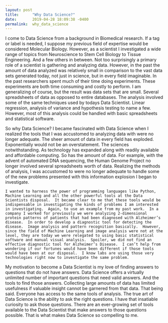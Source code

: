 ```yaml
---
layout: post
title:      "Why Data Science?"
date:       2019-04-28 18:09:38 -0400
permalink:  why_data_science
---
```


I come to Data Science from a background in Biomedical research.  If a tag or label is needed, I suppose my previous field of expertise would be considered Molecular Biology.  However, as a scientist I investigated a wide range of topics from Neuroscience to Stem Cell Biology to Tissue Engineering. And a few others in between.  Not too surprisingly a primary role of a scientist is gathering and analyzing data. However, in the past the amount of data analyzed was relatively small in comparison to the vast data sets generated today, not just in science, but in every field imaginable.  In the past researchers spent much of their time doing experiments.  These experiments are both time consuming and costly to perform.  I am generalizing of course, but the result was data sets that are small. Several spreadsheets of data as opposed to entire databases.  The analysis involved some of the same techniques used by todays Data Scientist. Linear regression, analysis of variance and hypothesis testing to name a few.  However, most of this analysis could be handled with basic spreadsheets and statistical software.

So why Data Science?  I became fascinated with Data Science when I realized the tools that I was accustomed to analyzing data with were no longer adequate.  The sheer amount of data in every field has exploded. Exponentially would not be an overstatement.  The sciences notwithstanding.  As technology has expanded along with readily available and affordable computing.  So has the amount of data.  For example, with the advent of automated DNA sequencing, the Human Genome Project no longer involved several spreadsheets worth of data.  Realizing the methods of analysis, I was accustomed to were no longer adequate to handle some of the new problems presented with this information explosion I began to investigate.

 	I wanted to harness the power of programming languages like Python, Machine Learning and all the other powerful tools at the Data Scientists disposal.  It became clear to me that these tools would be indispensable in investigating the kinds of problems I am interested in investigating.  Again, to use an example from my past work.  In a company I worked for previously we were analyzing 2-dimensional protein patterns of patients that had been diagnosed with Alzheimer’s disease.  In order to develop a diagnostic tool for detecting the disease.  Image analysis and pattern recognition basically.  However, since the field of Machine Learning and image analysis were not at the level, they are today we were relegated to using basic statistical software and manual visual analysis.  Spoiler, we did not find an effective diagnostic tool for Alzheimer’s Disease.  I can’t help from wondering if our fortunes would have been different if those tools would have been at our disposal.  I know labs are using those very technologies right now to investigate the same problem.

My motivation to become a Data Scientist is my love of finding answers to questions that do not have answers.  Data Science offers a virtually unlimited number of important questions that need valid answers. And the tools to find those answers.  Collecting large amounts of data has limited usefulness if valuable insight cannot be garnered from that data.  That being said.  Everyone has access to the same tools of analysis.  The true art of Data Science is the ability to ask the right questions.  I have that insatiable curiosity to ask those questions.  There are an ever-growing set of tools available to the Data Scientist that make answers to those questions possible.  That is what makes Data Science so compelling to me.  






